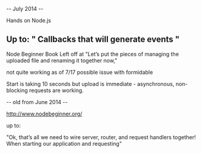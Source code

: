 
-- July 2014 -- 

Hands on Node.js

Up to:
"
Callbacks that will generate events
"
---

Node Beginner Book
Left off at "Let’s put the pieces of managing the uploaded file and renaming it together now,"

not quite working as of 7/17 possible issue with formidable


Start is taking 10 seconds but upload is immediate - asynchronous, non-blocking requests are working.


-- old from June 2014 --

http://www.nodebeginner.org/

up to:

"Ok, that’s all we need to wire server, router, and request handlers together! When starting our
application and requesting"
